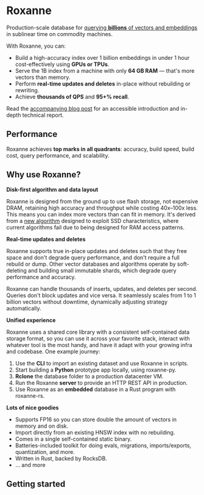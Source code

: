 # Roxanne

Production-scale database for [querying **billions** of vectors and embeddings](https://en.wikipedia.org/wiki/Nearest_neighbor_search) in sublinear time on commodity machines.

With Roxanne, you can:
- Build a high-accuracy index over 1 billion embeddings in under 1 hour cost-effectively using **GPUs or TPUs**.
- Serve the 1B index from a machine with only **64 GB RAM** — that's more vectors than memory.
- Perform **real-time updates and deletes** in-place without rebuilding or rewriting.
- Achieve **thousands of QPS** and **95+% recall**.

Read the [accompanying blog post](https://blog.wilsonl.in/roxanne) for an accessible introduction and in-depth technical report.

## Performance

Roxanne achieves **top marks in all quadrants**: accuracy, build speed, build cost, query performance, and scalability.

## Why use Roxanne?

**Disk-first algorithm and data layout**

Roxanne is designed from the ground up to use flash storage, not expensive DRAM, retaining high accuracy and throughput while costing 40x–100x less. This means you can index more vectors than can fit in memory. It's derived from a [new algorithm](https://suhasjs.github.io/files/diskann_neurips19.pdf) designed to exploit SSD characteristics, where current algorithms fail due to being designed for RAM access patterns.

**Real-time updates and deletes**

Roxanne supports true in-place updates and deletes such that they free space and don't degrade query performance, and don't require a full rebuild or dump. Other vector databases and algorithms operate by soft-deleting and building small immutable shards, which degrade query performance and accuracy.

Roxanne can handle thousands of inserts, updates, and deletes per second. Queries don't block updates and vice versa. It seamlessly scales from 1 to 1 billion vectors without downtime, dynamically adjusting strategy automatically.

**Unified experience**

Roxanne uses a shared core library with a consistent self-contained data storage format, so you can use it across your favorite stack, interact with whatever tool is the most handy, and have it adapt with your growing infra and codebase. One example journey:

1. Use the **CLI** to import an existing dataset and use Roxanne in scripts.
1. Start building a **Python** prototype app locally, using roxanne-py.
1. **Rclone** the database folder to a production datacenter VM.
1. Run the Roxanne **server** to provide an HTTP REST API in production.
1. Use Roxanne as an **embedded** database in a Rust program with roxanne-rs.

**Lots of nice goodies**

- Supports FP16 so you can store double the amount of vectors in memory and on disk.
- Import directly from an existing HNSW index with no rebuilding.
- Comes in a single self-contained static binary.
- Batteries-included toolkit for doing evals, migrations, imports/exports, quantization, and more.
- Written in Rust, backed by RocksDB.
- &hellip; and more

## Getting started
